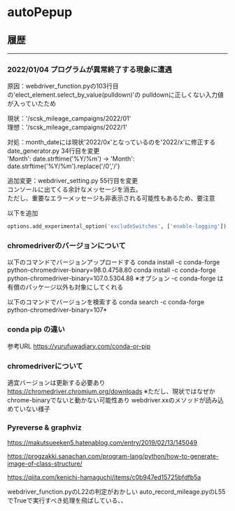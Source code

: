 # autoPepup

## 履歴

***

### 2022/01/04 プログラムが異常終了する現象に遭遇

原因：webdriver_function.pyの103行目の'elect_element.select_by_value(pulldown)'の
pulldownに正しくない入力値が入っていたため  

現状：'/scsk_mileage_campaigns/2022/01'  
理想：'/scsk_mileage_campaigns/2022/1'  

対処：month_dateには現状'2022/0x'となっているのを'2022/x'に修正する
date_generator.py 34行目を変更  
'Month': date.strftime('%Y/%m') → 'Month': date.strftime('%Y/%m').replace('/0','/')  

追加変更：webdriver_setting.py 55行目を変更  
コンソールに出てくる余計なメッセージを消去。  
ただし、重要なエラーメッセージも非表示される可能性もあるため、要注意  

以下を追加

```python
options.add_experimental_option('excludeSwitches', ['enable-logging']) 
```

### chromedriverのバージョンについて

以下のコマンドでバージョンアップロードする
conda install -c conda-forge python-chromedriver-binary=98.0.4758.80
conda install -c conda-forge python-chromedriver-binary=107.0.5304.88
※オプション -c conda-forge は有償のパッケージ以外も対象にしてくれる

以下のコマンドでバージョンを検索する
conda search -c conda-forge python-chromedriver-binary=107*

### conda pip の違い

参考URL
<https://yurufuwadiary.com/conda-or-pip>

### chromedriverについて

適宜バージョンは更新する必要あり
<https://chromedriver.chromium.org/downloads>
※ただし、現状ではなぜかchrome-binaryでないと動かない可能性あり
webdriver.xxのメソッドが読み込めていない様子

### Pyreverse & graphviz

<https://makutsueeken5.hatenablog.com/entry/2019/02/13/145049>

<https://progzakki.sanachan.com/program-lang/python/how-to-generate-image-of-class-structure/>

<https://qiita.com/kenichi-hamaguchi/items/c0b947ed15725bfdfb5a>

webdriver_function.pyのL22の判定がおかしい
auto_record_mileage.pyのL55でTrueで実行すべき処理を飛ばしている、、
